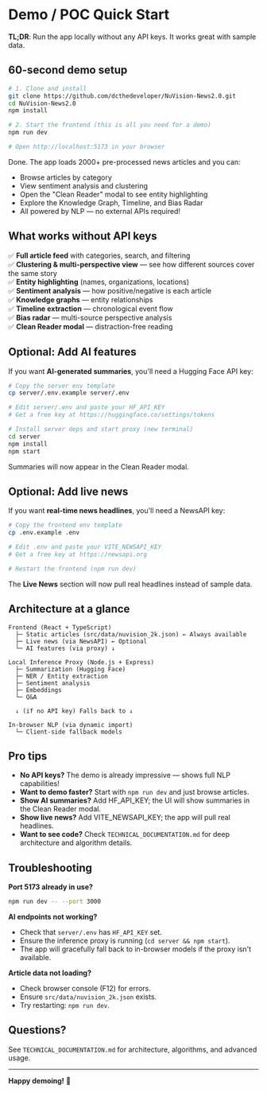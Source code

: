 # Demo / POC Quick Start

**TL;DR**: Run the app locally without any API keys. It works great with sample data.

## 60-second demo setup

```bash
# 1. Clone and install
git clone https://github.com/dcthedeveloper/NuVision-News2.0.git
cd NuVision-News2.0
npm install

# 2. Start the frontend (this is all you need for a demo)
npm run dev

# Open http://localhost:5173 in your browser
```

Done. The app loads 2000+ pre-processed news articles and you can:
- Browse articles by category
- View sentiment analysis and clustering
- Open the "Clean Reader" modal to see entity highlighting
- Explore the Knowledge Graph, Timeline, and Bias Radar
- All powered by NLP — no external APIs required!

## What works without API keys

✅ **Full article feed** with categories, search, and filtering  
✅ **Clustering & multi-perspective view** — see how different sources cover the same story  
✅ **Entity highlighting** (names, organizations, locations)  
✅ **Sentiment analysis** — how positive/negative is each article  
✅ **Knowledge graphs** — entity relationships  
✅ **Timeline extraction** — chronological event flow  
✅ **Bias radar** — multi-source perspective analysis  
✅ **Clean Reader modal** — distraction-free reading  

## Optional: Add AI features

If you want **AI-generated summaries**, you'll need a Hugging Face API key:

```bash
# Copy the server env template
cp server/.env.example server/.env

# Edit server/.env and paste your HF_API_KEY
# Get a free key at https://huggingface.co/settings/tokens

# Install server deps and start proxy (new terminal)
cd server
npm install
npm start
```

Summaries will now appear in the Clean Reader modal.

## Optional: Add live news

If you want **real-time news headlines**, you'll need a NewsAPI key:

```bash
# Copy the frontend env template
cp .env.example .env

# Edit .env and paste your VITE_NEWSAPI_KEY
# Get a free key at https://newsapi.org

# Restart the frontend (npm run dev)
```

The **Live News** section will now pull real headlines instead of sample data.

## Architecture at a glance

```
Frontend (React + TypeScript)
  ├─ Static articles (src/data/nuvision_2k.json) ← Always available
  ├─ Live news (via NewsAPI) ← Optional
  └─ AI features (via proxy) ↓

Local Inference Proxy (Node.js + Express)
  ├─ Summarization (Hugging Face)
  ├─ NER / Entity extraction
  ├─ Sentiment analysis
  ├─ Embeddings
  └─ Q&A

  ↓ (if no API key) Falls back to ↓

In-browser NLP (via dynamic import)
  └─ Client-side fallback models
```

## Pro tips

- **No API keys?** The demo is already impressive — shows full NLP capabilities!
- **Want to demo faster?** Start with `npm run dev` and just browse articles.
- **Show AI summaries?** Add HF_API_KEY; the UI will show summaries in the Clean Reader modal.
- **Show live news?** Add VITE_NEWSAPI_KEY; the app will pull real headlines.
- **Want to see code?** Check `TECHNICAL_DOCUMENTATION.md` for deep architecture and algorithm details.

## Troubleshooting

**Port 5173 already in use?**
```bash
npm run dev -- --port 3000
```

**AI endpoints not working?**
- Check that `server/.env` has `HF_API_KEY` set.
- Ensure the inference proxy is running (`cd server && npm start`).
- The app will gracefully fall back to in-browser models if the proxy isn't available.

**Article data not loading?**
- Check browser console (F12) for errors.
- Ensure `src/data/nuvision_2k.json` exists.
- Try restarting: `npm run dev`.

## Questions?

See `TECHNICAL_DOCUMENTATION.md` for architecture, algorithms, and advanced usage.

---

**Happy demoing!** 🚀
